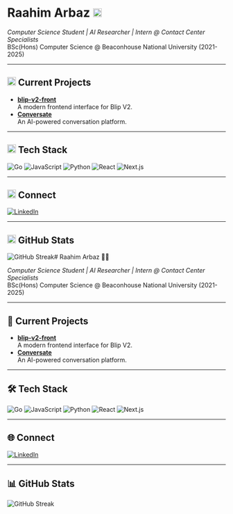 # Raahim Arbaz <img src="https://lucide.dev/icons/user.svg" alt="User" height="20" />

*Computer Science Student | AI Researcher | Intern @ Contact Center Specialists*  
BSc(Hons) Computer Science @ Beaconhouse National University (2021-2025)

---

## <img src="https://lucide.dev/icons/rocket.svg" alt="Rocket" height="20" /> Current Projects
- **[blip-v2-front](https://blip-v2-front.vercel.app/)**  
  A modern frontend interface for Blip V2.
- **[Conversate](https://conversate-wrld-xi.vercel.app/)**  
  An AI-powered conversation platform.

---

## <img src="https://lucide.dev/icons/tool.svg" alt="Tool" height="20" /> Tech Stack
![Go](https://img.shields.io/badge/go-%2300ADD8.svg?style=for-the-badge&logo=go&logoColor=white)
![JavaScript](https://img.shields.io/badge/javascript-%23323330.svg?style=for-the-badge&logo=javascript&logoColor=%23F7DF1E)
![Python](https://img.shields.io/badge/python-3670A0?style=for-the-badge&logo=python&logoColor=ffdd54)
![React](https://img.shields.io/badge/react-%2320232a.svg?style=for-the-badge&logo=react&logoColor=%2361DAFB)
![Next.js](https://img.shields.io/badge/nextjs-black?style=for-the-badge&logo=next.js&logoColor=white)

---

## <img src="https://lucide.dev/icons/globe.svg" alt="Globe" height="20" /> Connect
[![LinkedIn](https://img.shields.io/badge/LinkedIn-%230077B5.svg?style=for-the-badge&logo=linkedin&logoColor=white)](https://www.linkedin.com/in/raahim-arbaz-7aa4a5327)

---

## <img src="https://lucide.dev/icons/bar-chart-2.svg" alt="Stats" height="20" /> GitHub Stats
![GitHub Streak](https://github-readme-streak-stats.herokuapp.com/?user=infiniV&theme=tokyonight&hide_border=false)# Raahim Arbaz 👨‍💻

*Computer Science Student | AI Researcher | Intern @ Contact Center Specialists*  
BSc(Hons) Computer Science @ Beaconhouse National University (2021-2025)

---

## 🚀 Current Projects
- **[blip-v2-front](https://blip-v2-front.vercel.app/)**  
  A modern frontend interface for Blip V2.
- **[Conversate](https://conversate-wrld-xi.vercel.app/)**  
  An AI-powered conversation platform.

---

## 🛠️ Tech Stack
![Go](https://img.shields.io/badge/go-%2300ADD8.svg?style=for-the-badge&logo=go&logoColor=white)
![JavaScript](https://img.shields.io/badge/javascript-%23323330.svg?style=for-the-badge&logo=javascript&logoColor=%23F7DF1E)
![Python](https://img.shields.io/badge/python-3670A0?style=for-the-badge&logo=python&logoColor=ffdd54)
![React](https://img.shields.io/badge/react-%2320232a.svg?style=for-the-badge&logo=react&logoColor=%2361DAFB)
![Next.js](https://img.shields.io/badge/nextjs-black?style=for-the-badge&logo=next.js&logoColor=white)

---

## 🌐 Connect
[![LinkedIn](https://img.shields.io/badge/LinkedIn-%230077B5.svg?style=for-the-badge&logo=linkedin&logoColor=white)](https://www.linkedin.com/in/raahim-arbaz-7aa4a5327)

---

## 📊 GitHub Stats
![GitHub Streak](https://github-readme-streak-stats.herokuapp.com/?user=infiniV&theme=tokyonight&hide_border=false)